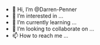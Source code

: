 - 👋 Hi, I’m @Darren-Penner
- 👀 I’m interested in ...
- 🌱 I’m currently learning ...
- 💞️ I’m looking to collaborate on ...
- 📫 How to reach me ...

<!---
Darren-Penner/Darren-Penner is a ✨ special ✨ repository because its `README.md` (this file) appears on your GitHub profile.
You can click the Preview link to take a look at your changes.
--->
